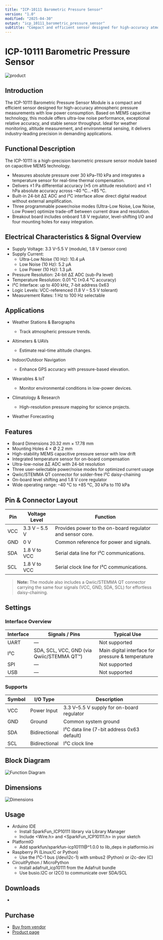 ```yaml
---
title: "ICP-10111 Barometric Pressure Sensor"
version: "1.0"
modified: "2025-04-30"
output: "icp_10111_barometric_pressure_sensor"
subtitle: "Compact and efficient sensor designed for high-accuracy atmospheric pressure measurements"
---
```


<!--
# README_TEMPLATE.md
This file serves as an input to generate a datasheet-style technical PDF.
Fill in each section without deleting or modifying the existing headings.
-->

# ICP-10111 Barometric Pressure Sensor

![product](../../hardware/resources/unit_top_v_1_0_0_icp10111_barometric_pressure_sensor.png)

## Introduction

<!-- FILL HERE -->
The ICP-10111 Barometric Pressure Sensor Module is a compact and efficient sensor designed for high-accuracy atmospheric pressure measurements with low power consumption. Based on MEMS capacitive technology, this module offers ultra-low noise performance, exceptional relative accuracy, and stable sensor throughput. Ideal for weather monitoring, altitude measurement, and environmental sensing, it delivers industry-leading precision in demanding applications.

## Functional Description

The ICP-10111 is a high-precision barometric pressure sensor module based on capacitive MEMS technology.  
- Measures absolute pressure over 30 kPa–110 kPa and integrates a temperature sensor for real-time thermal compensation.  
- Delivers ±1 Pa differential accuracy (≈5 cm altitude resolution) and ±1 hPa absolute accuracy across –40 °C…+85 °C.  
- Built-in 24-bit ΔΣ ADC and I²C interface allow direct digital readout without external amplification.  
- Three programmable power/noise modes (Ultra-Low Noise, Low Noise, Low Power) optimize trade-off between current draw and resolution.  
- Breakout board includes onboard 1.8 V regulator, level-shifting I/O and four mounting holes for easy integration.

## Electrical Characteristics & Signal Overview

- Supply Voltage: 3.3 V–5.5 V (module), 1.8 V (sensor core)  
- Supply Current:  
  - Ultra-Low Noise (10 Hz): 10.4 µA  
  - Low Noise (10 Hz): 5.2 µA  
  - Low Power (10 Hz): 1.3 µA  
- Pressure Resolution: 24-bit ΔΣ ADC (sub-Pa level)  
- Temperature Resolution: 0.01 °C (±0.4 °C accuracy)  
- I²C Interface: up to 400 kHz, 7-bit address 0x63  
- Logic Levels: VCC-referenced (1.8 V – 5.5 V tolerant)  
- Measurement Rates: 1 Hz to 100 Hz selectable 


## Applications

<!-- FILL HERE -->
- Weather Stations & Barographs
  - Track atmospheric pressure trends.

- Altimeters & UAVs
  - Estimate real-time altitude changes.

- Indoor/Outdoor Navigation
  - Enhance GPS accuracy with pressure-based elevation.

- Wearables & IoT
  - Monitor environmental conditions in low-power devices.

- Climatology & Research
  - High-resolution pressure mapping for science projects.
- Weather Forecasting

## Features

- Board Dimensions 20.32 mm × 17.78 mm
- Mounting Holes 4 × Ø 2.2 mm
- High-stability MEMS capacitive pressure sensor with low drift  
- Integrated temperature sensor for on-board compensation  
- Ultra-low-noise ΔΣ ADC with 24-bit resolution  
- Three user-selectable power/noise modes for optimized current usage  
- Qwiic/STEMMA QT connector for solder-free I²C daisy-chaining  
- On-board level shifting and 1.8 V core regulator    
- Wide operating range: –40 °C to +85 °C, 30 kPa to 110 kPa

## Pin & Connector Layout
| Pin   | Voltage Level | Function                                                  |
|-------|---------------|-----------------------------------------------------------|
| VCC   | 3.3 V – 5.5 V | Provides power to the on-board regulator and sensor core. |
| GND   | 0 V           | Common reference for power and signals.                   |
| SDA   | 1.8 V to VCC  | Serial data line for I²C communications.                  |
| SCL   | 1.8 V to VCC  | Serial clock line for I²C communications.                 |

> **Note:** The module also includes a Qwiic/STEMMA QT connector carrying the same four signals (VCC, GND, SDA, SCL) for effortless daisy-chaining.

## Settings

### Interface Overview

| Interface | Signals / Pins                               | Typical Use                                       |
|-----------|----------------------------------------------|---------------------------------------------------|
| UART      | —                                            | Not supported                                     |
| I²C       | SDA, SCL, VCC, GND (via Qwiic/STEMMA QT™)    | Main digital interface for pressure & temperature |
| SPI       | —                                            | Not supported                                     |
| USB       | —                                            | Not supported                                     |

### Supports

| Symbol | I/O Type      | Description                                |
|--------|---------------|--------------------------------------------|
| VCC    | Power Input   | 3.3 V–5.5 V supply for on-board regulator  |
| GND    | Ground        | Common system ground                       |
| SDA    | Bidirectional | I²C data line (7-bit address 0x63 default) |
| SCL    | Bidirectional | I²C clock line                             |

## Block Diagram

![Function Diagram](../../hardware/resources/unit_pinout_v_0_0_1_ue0094_icp10111_barometric_pressure_sensor_en.png)

## Dimensions

![Dimensions](../../hardware/resources/unit_dimension_v_1_0_0_icp10111_barometric_pressure_sensor.png)
## Usage

- Arduino IDE  
  - Install SparkFun_ICP10111 library via Library Manager  
  - Include <Wire.h> and <SparkFun_ICP10111.h> in your sketch  
- PlatformIO  
  - Add sparkfun/sparkfun-icp10111@^1.0.0 to lib_deps in platformio.ini  
- Raspberry Pi (Linux/C or Python)  
  - Use the I²C-1 bus (/dev/i2c-1) with smbus2 (Python) or i2c-dev (C)  
- CircuitPython / MicroPython  
  - Install adafruit_icp10111 from the Adafruit bundle  
  - Use busio.I2C or I2C() to communicate over SDA/SCL  

## Downloads

-
## Purchase

<!-- FILL HERE -->
- [Buy from vendor](https://uelectronics.com/)
- [Product page](https://example.com/product/template-board)
